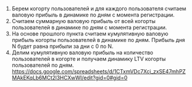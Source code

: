 1. Берем когорту пользователей и для каждого пользователя считаем валовую прибыль в динамике по дням с момента регистрации.
2. Считаем суммарную валовую прибыль от всей когорты пользователей в динамике по дням с момента регистрации.
3. На основе прошлого пункта считаем кумулятивную валовую прибыль когорты пользователей в динамике по дням. Прибыль дня N будет равна прибыли за дни с 0 по N.
4. Делим кумулятивную валовую прибыль на количество пользователей в когорте и получаем динамику LTV когорты пользователей по дням.
https://docs.google.com/spreadsheets/d/1CTxmVDc7Xcj_zxSE47mhPZMAkEKqLb6MCt2l3HCXwWI/edit?gid=0#gid=0
